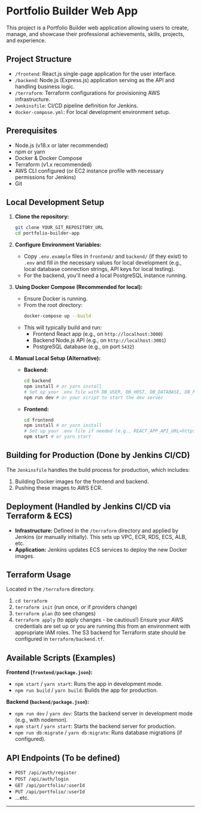 # Portfolio Builder Web App

This project is a Portfolio Builder web application allowing users to create, manage, and showcase their professional achievements, skills, projects, and experience.

## Project Structure

-   `/frontend`: React.js single-page application for the user interface.
-   `/backend`: Node.js (Express.js) application serving as the API and handling business logic.
-   `/terraform`: Terraform configurations for provisioning AWS infrastructure.
-   `Jenkinsfile`: CI/CD pipeline definition for Jenkins.
-   `docker-compose.yml`: For local development environment setup.

## Prerequisites

-   Node.js (v18.x or later recommended)
-   npm or yarn
-   Docker & Docker Compose
-   Terraform (v1.x recommended)
-   AWS CLI configured (or EC2 instance profile with necessary permissions for Jenkins)
-   Git

## Local Development Setup

1.  **Clone the repository:**
    ```bash
    git clone YOUR_GIT_REPOSITORY_URL
    cd portfolio-builder-app
    ```

2.  **Configure Environment Variables:**
    * Copy `.env.example` files in `frontend/` and `backend/` (if they exist) to `.env` and fill in the necessary values for local development (e.g., local database connection strings, API keys for local testing).
    * For the backend, you'll need a local PostgreSQL instance running.

3.  **Using Docker Compose (Recommended for local):**
    * Ensure Docker is running.
    * From the root directory:
        ```bash
        docker-compose up --build
        ```
    * This will typically build and run:
        * Frontend React app (e.g., on `http://localhost:3000`)
        * Backend Node.js API (e.g., on `http://localhost:3001`)
        * PostgreSQL database (e.g., on port `5432`)

4.  **Manual Local Setup (Alternative):**
    * **Backend:**
        ```bash
        cd backend
        npm install # or yarn install
        # Set up your .env file with DB_USER, DB_HOST, DB_DATABASE, DB_PASSWORD, DB_PORT
        npm run dev # or your script to start the dev server
        ```
    * **Frontend:**
        ```bash
        cd frontend
        npm install # or yarn install
        # Set up your .env file if needed (e.g., REACT_APP_API_URL=http://localhost:3001/api)
        npm start # or yarn start
        ```

## Building for Production (Done by Jenkins CI/CD)

The `Jenkinsfile` handles the build process for production, which includes:
1.  Building Docker images for the frontend and backend.
2.  Pushing these images to AWS ECR.

## Deployment (Handled by Jenkins CI/CD via Terraform & ECS)

-   **Infrastructure:** Defined in the `/terraform` directory and applied by Jenkins (or manually initially). This sets up VPC, ECR, RDS, ECS, ALB, etc.
-   **Application:** Jenkins updates ECS services to deploy the new Docker images.

## Terraform Usage

Located in the `/terraform` directory.
1.  `cd terraform`
2.  `terraform init` (run once, or if providers change)
3.  `terraform plan` (to see changes)
4.  `terraform apply` (to apply changes - be cautious!)
Ensure your AWS credentials are set up or you are running this from an environment with appropriate IAM roles. The S3 backend for Terraform state should be configured in `terraform/backend.tf`.

## Available Scripts (Examples)

**Frontend (`frontend/package.json`):**
-   `npm start` / `yarn start`: Runs the app in development mode.
-   `npm run build` / `yarn build`: Builds the app for production.

**Backend (`backend/package.json`):**
-   `npm run dev` / `yarn dev`: Starts the backend server in development mode (e.g., with nodemon).
-   `npm start` / `yarn start`: Starts the backend server for production.
-   `npm run db:migrate` / `yarn db:migrate`: Runs database migrations (if configured).

## API Endpoints (To be defined)

-   `POST /api/auth/register`
-   `POST /api/auth/login`
-   `GET /api/portfolio/:userId`
-   `PUT /api/portfolio/:userId`
-   ...etc.

---
